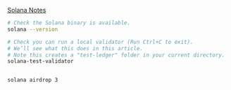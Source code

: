 [Solana Notes](https://mm.dreamineering.com/docs/technology/tech-infrastructure/blockchain-infrastructure/blockchains/solana/)

```bash
# Check the Solana binary is available.
solana --version

# Check you can run a local validator (Run Ctrl+C to exit).
# We’ll see what this does in this article.
# Note this creates a "test-ledger" folder in your current directory.
solana-test-validator


solana airdrop 3
```
